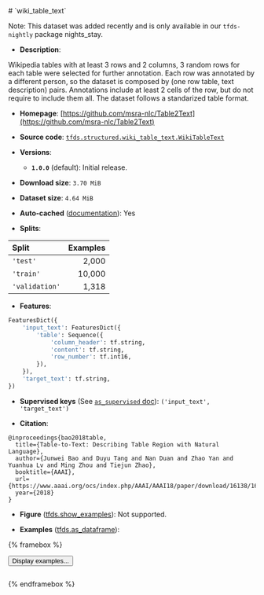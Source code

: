 <div itemscope itemtype="http://schema.org/Dataset">
  <div itemscope itemprop="includedInDataCatalog" itemtype="http://schema.org/DataCatalog">
    <meta itemprop="name" content="TensorFlow Datasets" />
  </div>
  <meta itemprop="name" content="wiki_table_text" />
  <meta itemprop="description" content="Wikipedia tables with at least 3 rows and 2 columns, 3 random rows for each&#10;table were selected for further annotation. Each row was annotated by a&#10;different person, so the dataset is composed by (one row table, text&#10;description) pairs. Annotations include at least 2 cells of the row, but do not&#10;require to include them all.&#10;The dataset follows a standarized table format.&#10;&#10;To use this dataset:&#10;&#10;```python&#10;import tensorflow_datasets as tfds&#10;&#10;ds = tfds.load(&#x27;wiki_table_text&#x27;, split=&#x27;train&#x27;)&#10;for ex in ds.take(4):&#10;  print(ex)&#10;```&#10;&#10;See [the guide](https://www.tensorflow.org/datasets/overview) for more&#10;informations on [tensorflow_datasets](https://www.tensorflow.org/datasets).&#10;&#10;" />
  <meta itemprop="url" content="https://www.tensorflow.org/datasets/catalog/wiki_table_text" />
  <meta itemprop="sameAs" content="https://github.com/msra-nlc/Table2Text" />
  <meta itemprop="citation" content="@inproceedings{bao2018table,&#10;  title={Table-to-Text: Describing Table Region with Natural Language},&#10;  author={Junwei Bao and Duyu Tang and Nan Duan and Zhao Yan and Yuanhua Lv and Ming Zhou and Tiejun Zhao},&#10;  booktitle={AAAI},&#10;  url={https://www.aaai.org/ocs/index.php/AAAI/AAAI18/paper/download/16138/16782},&#10;  year={2018}&#10;}" />
</div>
# `wiki_table_text`

Note: This dataset was added recently and is only available in our
`tfds-nightly` package  <span class="material-icons" title="Available only in the tfds-nightly package">nights_stay</span>.

*   **Description**:

Wikipedia tables with at least 3 rows and 2 columns, 3 random rows for each
table were selected for further annotation. Each row was annotated by a
different person, so the dataset is composed by (one row table, text
description) pairs. Annotations include at least 2 cells of the row, but do not
require to include them all.
The dataset follows a standarized table format.

*   **Homepage**: [https://github.com/msra-nlc/Table2Text](https://github.com/msra-nlc/Table2Text)

*   **Source code**: [`tfds.structured.wiki_table_text.WikiTableText`](https://github.com/tensorflow/datasets/tree/master/tensorflow_datasets/structured/wiki_table_text/wiki_table_text.py)

*   **Versions**:

    * **`1.0.0`** (default): Initial release.

*   **Download size**: `3.70 MiB`

*   **Dataset size**: `4.64 MiB`

*   **Auto-cached** ([documentation](https://www.tensorflow.org/datasets/performances#auto-caching)): Yes

*   **Splits**:

Split  | Examples
:----- | -------:
`'test'` | 2,000
`'train'` | 10,000
`'validation'` | 1,318

*   **Features**:

```python
FeaturesDict({
    'input_text': FeaturesDict({
        'table': Sequence({
            'column_header': tf.string,
            'content': tf.string,
            'row_number': tf.int16,
        }),
    }),
    'target_text': tf.string,
})
```

*   **Supervised keys** (See [`as_supervised` doc](https://www.tensorflow.org/datasets/api_docs/python/tfds/load#args)): `('input_text', 'target_text')`

*   **Citation**:

```
@inproceedings{bao2018table,
  title={Table-to-Text: Describing Table Region with Natural Language},
  author={Junwei Bao and Duyu Tang and Nan Duan and Zhao Yan and Yuanhua Lv and Ming Zhou and Tiejun Zhao},
  booktitle={AAAI},
  url={https://www.aaai.org/ocs/index.php/AAAI/AAAI18/paper/download/16138/16782},
  year={2018}
}
```

*   **Figure** ([tfds.show_examples](https://www.tensorflow.org/datasets/api_docs/python/tfds/visualization/show_examples)): Not supported.

*   **Examples** ([tfds.as_dataframe](https://www.tensorflow.org/datasets/api_docs/python/tfds/as_dataframe)):

<!-- mdformat off(HTML should not be auto-formatted) -->

{% framebox %}

<button id="displaydataframe">Display examples...</button>
<div id="dataframecontent" style="overflow-x:scroll"></div>

<script src="https://www.gstatic.com/external_hosted/jquery2.min.js"></script>

<script>
var url = "https://storage.googleapis.com/tfds-data/visualization/dataframe/wiki_table_text-1.0.0.html";
$(document).ready(() => {
  $("#displaydataframe").click((event) => {
    // Disable the button after clicking (dataframe loaded only once).
    $("#displaydataframe").prop("disabled", true);

    // Pre-fetch and display the content
    $.get(url, (data) => {
      $("#dataframecontent").html(data);
    }).fail(() => {
      $("#dataframecontent").html(
        'Error loading examples. If the error persist, please open '
        + 'a new issue.'
      );
    });
  });
});
</script>

{% endframebox %}

<!-- mdformat on -->
